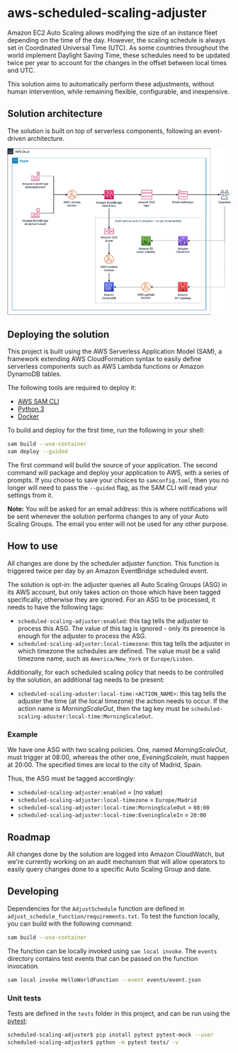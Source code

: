 # aws-scheduled-scaling-adjuster

Amazon EC2 Auto Scaling allows modifying the size of an instance fleet depending on the time of the day. However, the scaling schedule is always set in Coordinated Universal Time (UTC). As some countries throughout the world implement Daylight Saving Time, these schedules need to be updated twice per year to account for the changes in the offset between local times and UTC.

This solution aims to automatically perform these adjustments, without human intervention, while remaining flexible, configurable, and inexpensive.

## Solution architecture

The solution is built on top of serverless components, following an event-driven architecture.

![](architecture_diagram.png)

## Deploying the solution

This project is built using the AWS Serverless Application Model (SAM), a framework extending AWS CloudFormation syntax to easily define serverless components such as AWS Lambda functions or Amazon DynamoDB tables.

The following tools are required to deploy it:

* [AWS SAM CLI](https://docs.aws.amazon.com/serverless-application-model/latest/developerguide/serverless-sam-cli-install.html)
* [Python 3](https://www.python.org/downloads/)
* [Docker](https://hub.docker.com/search/?type=edition&offering=community)

To build and deploy for the first time, run the following in your shell:

```bash
sam build --use-container
sam deploy --guided
```

The first command will build the source of your application. The second command will package and deploy your application to AWS, with a series of prompts. If you choose to save your choices to `samconfig.toml`, then you no longer will need to pass the `--guided` flag, as the SAM CLI will read your settings from it.

**Note:** You will be asked for an email address: this is where notifications will be sent whenever the solution performs changes to any of your Auto Scaling Groups. The email you enter will not be used for any other purpose.

## How to use

All changes are done by the scheduler adjuster function. This function is triggered twice per day by an Amazon EventBridge scheduled event.

The solution is opt-in: the adjuster queries all Auto Scaling Groups (ASG) in its AWS account, but only takes action on those which have been tagged specifically; otherwise they are ignored. For an ASG to be processed, it needs to have the following tags:

* `scheduled-scaling-adjuster:enabled`: this tag tells the adjuster to process this ASG. The value of this tag is ignored - only its presence is enough for the adjuster to process the ASG.
* `scheduled-scaling-adjuster:local-timezone`: this tag tells the adjuster in which timezone the schedules are defined. The value must be a valid timezone name, such as `America/New_York` or `Europe/Lisbon`.

Additionally, for each scheduled scaling policy that needs to be controlled by the solution, an additional tag needs to be present:

* `scheduled-scaling-aduster:local-time:<ACTION_NAME>`: this tag tells the adjuster the time (at the local timezone) the action needs to occur. If the action name is _MorningScaleOut_, then the tag key must be `scheduled-scaling-aduster:local-time:MorningScaleOut`.

### Example

We have one ASG with two scaling policies. One, named _MorningScaleOut_, must trigger at 08:00, whereas the other one, _EveningScaleIn_, must happen at 20:00. The specified times are local to the city of Madrid, Spain.

Thus, the ASG must be tagged accordingly:

* `scheduled-scaling-adjuster:enabled` = (no value)
* `scheduled-scaling-adjuster:local-timezone` = `Europe/Madrid`
* `scheduled-scaling-adjuster:local-time:MorningScaleOut` = `08:00`
* `scheduled-scaling-adjuster:local-time:EveningScaleIn` = `20:00`

## Roadmap

All changes done by the solution are logged into Amazon CloudWatch, but we're currently working on an audit mechanism that will allow operators to easily query changes done to a specific Auto Scaling Group and date.

## Developing

Dependencies for the `AdjustSchedule` function are defined in `adjust_schedule_function/requirements.txt`. To test the function locally, you can build with the following command:

```bash
sam build --use-container
```

The function can be locally invoked using `sam local invoke`. The `events` directory contains test events that can be passed on the function invocation.

```bash
sam local invoke HelloWorldFunction --event events/event.json
```

### Unit tests

Tests are defined in the `tests` folder in this project, and can be run using the [pytest](https://docs.pytest.org/en/latest/):

```bash
scheduled-scaling-adjuster$ pip install pytest pytest-mock --user
scheduled-scaling-adjuster$ python -m pytest tests/ -v
```
